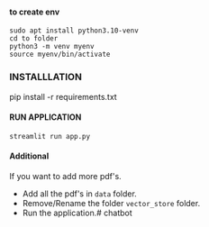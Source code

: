 
#### to create env
```
sudo apt install python3.10-venv
cd to folder
python3 -m venv myenv
source myenv/bin/activate
```

### INSTALLLATION
pip install -r requirements.txt


#### RUN APPLICATION
```
streamlit run app.py
```

#### Additional

If you want to add more pdf's. 
* Add all the pdf's in `data` folder. 
* Remove/Rename the folder `vector_store` folder.
* Run the application.# chatbot
